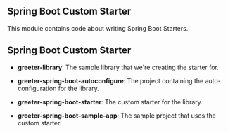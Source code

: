 ## Spring Boot Custom Starter

This module contains code about writing Spring Boot Starters.

## Spring Boot Custom Starter

- **greeter-library**: The sample library that we're creating the starter for.

- **greeter-spring-boot-autoconfigure**: The project containing the auto-configuration for the library.

- **greeter-spring-boot-starter**: The custom starter for the library.

- **greeter-spring-boot-sample-app**: The sample project that uses the custom starter.
